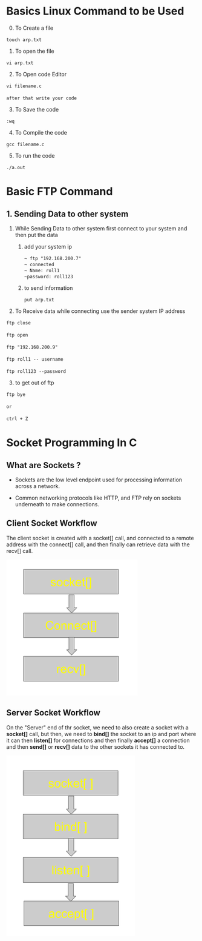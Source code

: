 # Basics Linux Command to be Used

0. To Create a file

```
touch arp.txt
```

1. To open the file

```
vi arp.txt
```

2. To Open code Editor

```
vi filename.c

after that write your code
```

3. To Save the code

```
:wq
```

4. To Compile the code

```
gcc filename.c
```

5. To run the code

```
./a.out
```

# Basic FTP Command

## 1. Sending Data to other system

1. While Sending Data to other system first connect to your system and then put the data

   1. add your system ip
      ```
      ~ ftp "192.168.200.7"
      ~ connected
      ~ Name: roll1
      ~password: roll123
      ```
   2. to send information
      ```
      put arp.txt
      ```

2. To Receive data while connecting use the sender system IP address

```
ftp close

ftp open

ftp "192.168.200.9"

ftp roll1 -- username

ftp roll123 --password
```

3. to get out of ftp

```
ftp bye

or

ctrl + Z
```

# Socket Programming In C

## What are Sockets ?

- Sockets are the low level endpoint used for processing information across a network.

- Common networking protocols like HTTP, and FTP rely on sockets underneath to make connections.

## Client Socket Workflow

The client socket is created with a socket[] call, and connected to a remote address with the connect[] call, and then finally can retrieve data with the recv[] call.

![client-socket](./img/client.png)

## Server Socket Workflow

On the "Server" end of thr socket, we need to also create a socket with a **socket[]** call, but then, we need to **bind[]** the socket to an ip and port where it can then **listen[]** for connections and then finally **accept[]** a connection and then **send[]** or **recv[]** data to the other sockets it has connected to.

![server-flow](./img/server.png)
